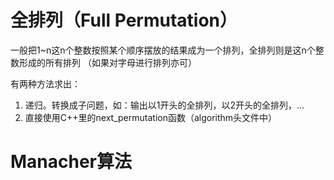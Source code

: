# 全排列（Full Permutation）
一般把1~n这n个整数按照某个顺序摆放的结果成为一个排列，全排列则是这n个整数形成的所有排列
（如果对字母进行排列亦可）

有两种方法求出：
1. 递归。转换成子问题，如：输出以1开头的全排列，以2开头的全排列，...
2. 直接使用C++里的next_permutation函数（algorithm头文件中）

# Manacher算法